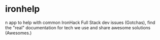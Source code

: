 # ironhelp
n app to help with common IronHack Full Stack dev issues (Gotchas), find the "real" documentation for tech we use and share awesome solutions (Awesomes.)
